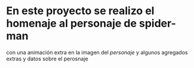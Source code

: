  # En este proyecto se realizo el homenaje al personaje de spider-man
 con una animación extra en la imagen del _personaje_
 y algunos agregados extras y datos sobre el perosnaje 